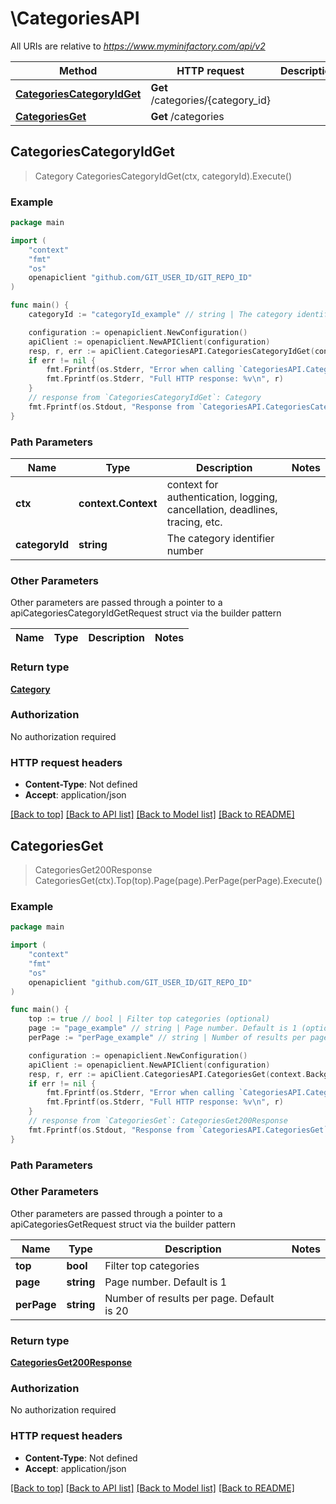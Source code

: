 # \CategoriesAPI

All URIs are relative to *https://www.myminifactory.com/api/v2*

Method | HTTP request | Description
------------- | ------------- | -------------
[**CategoriesCategoryIdGet**](CategoriesAPI.md#CategoriesCategoryIdGet) | **Get** /categories/{category_id} | 
[**CategoriesGet**](CategoriesAPI.md#CategoriesGet) | **Get** /categories | 



## CategoriesCategoryIdGet

> Category CategoriesCategoryIdGet(ctx, categoryId).Execute()





### Example

```go
package main

import (
	"context"
	"fmt"
	"os"
	openapiclient "github.com/GIT_USER_ID/GIT_REPO_ID"
)

func main() {
	categoryId := "categoryId_example" // string | The category identifier number

	configuration := openapiclient.NewConfiguration()
	apiClient := openapiclient.NewAPIClient(configuration)
	resp, r, err := apiClient.CategoriesAPI.CategoriesCategoryIdGet(context.Background(), categoryId).Execute()
	if err != nil {
		fmt.Fprintf(os.Stderr, "Error when calling `CategoriesAPI.CategoriesCategoryIdGet``: %v\n", err)
		fmt.Fprintf(os.Stderr, "Full HTTP response: %v\n", r)
	}
	// response from `CategoriesCategoryIdGet`: Category
	fmt.Fprintf(os.Stdout, "Response from `CategoriesAPI.CategoriesCategoryIdGet`: %v\n", resp)
}
```

### Path Parameters


Name | Type | Description  | Notes
------------- | ------------- | ------------- | -------------
**ctx** | **context.Context** | context for authentication, logging, cancellation, deadlines, tracing, etc.
**categoryId** | **string** | The category identifier number | 

### Other Parameters

Other parameters are passed through a pointer to a apiCategoriesCategoryIdGetRequest struct via the builder pattern


Name | Type | Description  | Notes
------------- | ------------- | ------------- | -------------


### Return type

[**Category**](Category.md)

### Authorization

No authorization required

### HTTP request headers

- **Content-Type**: Not defined
- **Accept**: application/json

[[Back to top]](#) [[Back to API list]](../README.md#documentation-for-api-endpoints)
[[Back to Model list]](../README.md#documentation-for-models)
[[Back to README]](../README.md)


## CategoriesGet

> CategoriesGet200Response CategoriesGet(ctx).Top(top).Page(page).PerPage(perPage).Execute()





### Example

```go
package main

import (
	"context"
	"fmt"
	"os"
	openapiclient "github.com/GIT_USER_ID/GIT_REPO_ID"
)

func main() {
	top := true // bool | Filter top categories (optional)
	page := "page_example" // string | Page number. Default is 1 (optional)
	perPage := "perPage_example" // string | Number of results per page. Default is 20 (optional)

	configuration := openapiclient.NewConfiguration()
	apiClient := openapiclient.NewAPIClient(configuration)
	resp, r, err := apiClient.CategoriesAPI.CategoriesGet(context.Background()).Top(top).Page(page).PerPage(perPage).Execute()
	if err != nil {
		fmt.Fprintf(os.Stderr, "Error when calling `CategoriesAPI.CategoriesGet``: %v\n", err)
		fmt.Fprintf(os.Stderr, "Full HTTP response: %v\n", r)
	}
	// response from `CategoriesGet`: CategoriesGet200Response
	fmt.Fprintf(os.Stdout, "Response from `CategoriesAPI.CategoriesGet`: %v\n", resp)
}
```

### Path Parameters



### Other Parameters

Other parameters are passed through a pointer to a apiCategoriesGetRequest struct via the builder pattern


Name | Type | Description  | Notes
------------- | ------------- | ------------- | -------------
 **top** | **bool** | Filter top categories | 
 **page** | **string** | Page number. Default is 1 | 
 **perPage** | **string** | Number of results per page. Default is 20 | 

### Return type

[**CategoriesGet200Response**](CategoriesGet200Response.md)

### Authorization

No authorization required

### HTTP request headers

- **Content-Type**: Not defined
- **Accept**: application/json

[[Back to top]](#) [[Back to API list]](../README.md#documentation-for-api-endpoints)
[[Back to Model list]](../README.md#documentation-for-models)
[[Back to README]](../README.md)

